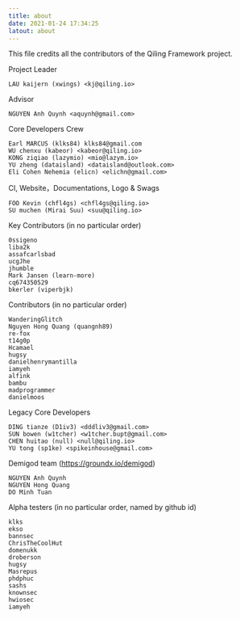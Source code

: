 ```yaml
---
title: about
date: 2021-01-24 17:34:25
latout: about
---
```


This file credits all the contributors of the Qiling Framework project.


Project Leader
```
LAU kaijern (xwings) <kj@qiling.io>
```

Advisor
```
NGUYEN Anh Quynh <aquynh@gmail.com>
```

Core Developers Crew
```
Earl MARCUS (klks84) klks84@gmail.com
WU chenxu (kabeor) <kabeor@qiling.io>
KONG ziqiao (lazymio) <mio@lazym.io>
YU zheng (dataisland) <dataisland@outlook.com>
Eli Cohen Nehemia (elicn) <elichn@gmail.com>
```



CI, Website，Documentations, Logo & Swags
```
FOO Kevin (chfl4gs) <chfl4gs@qiling.io>
SU muchen (Mirai Suu) <suu@qiling.io>
```

Key Contributors (in no particular order)
```
0ssigeno
liba2k
assafcarlsbad
ucgJhe
jhumble
Mark Jansen (learn-more)
cq674350529
bkerler (viperbjk)
```

Contributors (in no particular order)
```
WanderingGlitch
Nguyen Hong Quang (quangnh89)
re-fox
t14g0p
Hcamael
hugsy
danielhenrymantilla
iamyeh
alfink
bambu
madprogrammer
danielmoos
```

Legacy Core Developers
```
DING tianze (D1iv3) <dddliv3@gmail.com>
SUN bowen (w1tcher) <w1tcher.bupt@gmail.com>
CHEN huitao (null) <null@qiling.io>
YU tong (sp1ke) <spikeinhouse@gmail.com>
```

Demigod team (https://groundx.io/demigod)
```
NGUYEN Anh Quynh
NGUYEN Hong Quang
DO Minh Tuan
```


Alpha testers (in no particular order, named by github id)
```
klks
ekso
bannsec
ChrisTheCoolHut
domenukk
droberson
hugsy
Masrepus
phdphuc
sashs
knownsec
hwiosec
iamyeh
```
